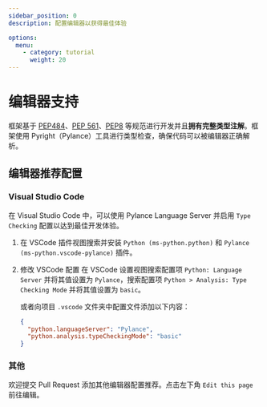 ```yaml
---
sidebar_position: 0
description: 配置编辑器以获得最佳体验

options:
  menu:
    - category: tutorial
      weight: 20
---
```


# 编辑器支持

框架基于 [PEP484](https://www.python.org/dev/peps/pep-0484/)、[PEP 561](https://www.python.org/dev/peps/pep-0561/)、[PEP8](https://www.python.org/dev/peps/pep-0008/) 等规范进行开发并且**拥有完整类型注解**。框架使用 Pyright（Pylance）工具进行类型检查，确保代码可以被编辑器正确解析。

## 编辑器推荐配置

### Visual Studio Code

在 Visual Studio Code 中，可以使用 Pylance Language Server 并启用 `Type Checking` 配置以达到最佳开发体验。

1. 在 VSCode 插件视图搜索并安装 `Python (ms-python.python)` 和 `Pylance (ms-python.vscode-pylance)` 插件。
2. 修改 VSCode 配置
   在 VSCode 设置视图搜索配置项 `Python: Language Server` 并将其值设置为 `Pylance`，搜索配置项 `Python > Analysis: Type Checking Mode` 并将其值设置为 `basic`。

   或者向项目 `.vscode` 文件夹中配置文件添加以下内容：

   ```json title=settings.json
   {
     "python.languageServer": "Pylance",
     "python.analysis.typeCheckingMode": "basic"
   }
   ```

### 其他

欢迎提交 Pull Request 添加其他编辑器配置推荐。点击左下角 `Edit this page` 前往编辑。
